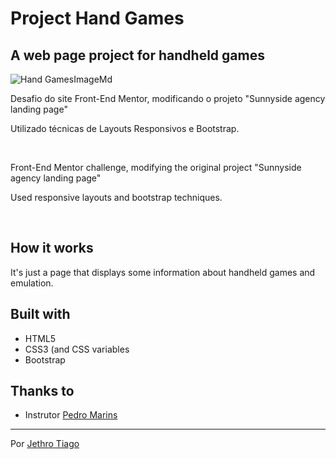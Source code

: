 # Project Hand Games

## A web page project for handheld games 

![Hand GamesImageMd](https://user-images.githubusercontent.com/103612874/191153794-3ecd6232-f6c2-442d-986a-4a7b3f4defa6.jpg)

Desafio do site Front-End Mentor, modificando o projeto "Sunnyside agency landing page"

Utilizado técnicas de Layouts Responsivos e Bootstrap.

<br>

Front-End Mentor challenge, modifying the original project "Sunnyside agency landing page"

Used responsive layouts and bootstrap techniques.

<br>

## How it works

It's just a page that displays some information about handheld games and emulation.

## Built with

* HTML5
* CSS3 (and CSS variables
* Bootstrap

## Thanks to

* Instrutor [Pedro Marins](https://github.com/pedromarins)

---
Por [Jethro Tiago](https://github.com/JethroTiago)
